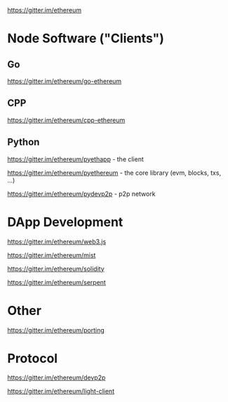 https://gitter.im/ethereum

# Node Software ("Clients")

## Go

https://gitter.im/ethereum/go-ethereum

## CPP 

https://gitter.im/ethereum/cpp-ethereum

## Python 

https://gitter.im/ethereum/pyethapp - the client

https://gitter.im/ethereum/pyethereum - the core library (evm, blocks, txs, ...)

https://gitter.im/ethereum/pydevp2p - p2p network  

# DApp Development

https://gitter.im/ethereum/web3.js

https://gitter.im/ethereum/mist

https://gitter.im/ethereum/solidity

https://gitter.im/ethereum/serpent

# Other

https://gitter.im/ethereum/porting

# Protocol

https://gitter.im/ethereum/devp2p

https://gitter.im/ethereum/light-client



